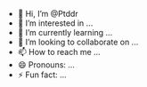 - 👋 Hi, I’m @Ptddr
- 👀 I’m interested in ...
- 🌱 I’m currently learning ...
- 💞️ I’m looking to collaborate on ...
- 📫 How to reach me ...
- 😄 Pronouns: ...
- ⚡ Fun fact: ...

<!---
Ptddr/Ptddr is a ✨ special ✨ repository because its `README.md` (this file) appears on your GitHub profile.
You can click the Preview link to take a look at your changes.
--->
